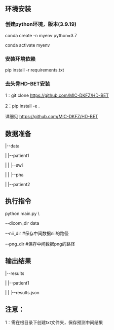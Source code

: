 ## 环境安装

### 创建python环境，版本(3.9.19)
conda create -n myenv python=3.7   

conda activate myenv 

### 安装环境依赖
pip install -r requirements.txt

### 去头骨HD-BET安装
1：git clone https://github.com/MIC-DKFZ/HD-BET  

2：pip install -e .  

详细见 https://github.com/MIC-DKFZ/HD-BET


## 数据准备

|--data

|   |--patient1

|    |    |--swi

|    |    |--pha

|    |--patient2



## 执行指令

python main.py \

--dicom_dir data

--nii_dir  #保存中间数据nii的路径

--png_dir #保存中间数据png的路径



## 输出结果

|--results

|   |--patient1

|   |   |--results.json

## 注意：
1：需在根目录下创建txt文件夹，保存预测中间结果